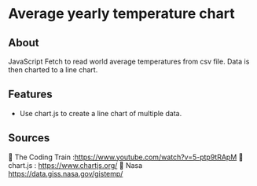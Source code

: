 # Average yearly temperature chart

## About

JavaScript Fetch to read world average temperatures from csv file.
Data is then charted to a line chart.

## Features

- Use chart.js to create a line chart of multiple data.

## Sources

:link: The Coding Train :https://www.youtube.com/watch?v=5-ptp9tRApM
:link: chart.js : https://www.chartjs.org/
:link: Nasa https://data.giss.nasa.gov/gistemp/
